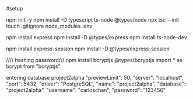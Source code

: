 #setup

npm init -y
npm install -D typescript ts-node @types/node
npx tsc --init
touch .gitignore
    node_modules .env

npm install express
npm install -D @types/express
npm install ts-node-dev

npm install express-session
npm install -D @types/express-session


//// hashing password///
npm install bcryptjs @types/bcryptjs
import * as bcrypt from "bcryptjs"



entering database project2alpha
  "previewLimit": 50,
  "server": "localhost",
  "port": 5432,
  "driver": "PostgreSQL",
  "name": "project2alpha",
  "database": "project2alpha",
  "username": "carloschan",
  "password": "123456"